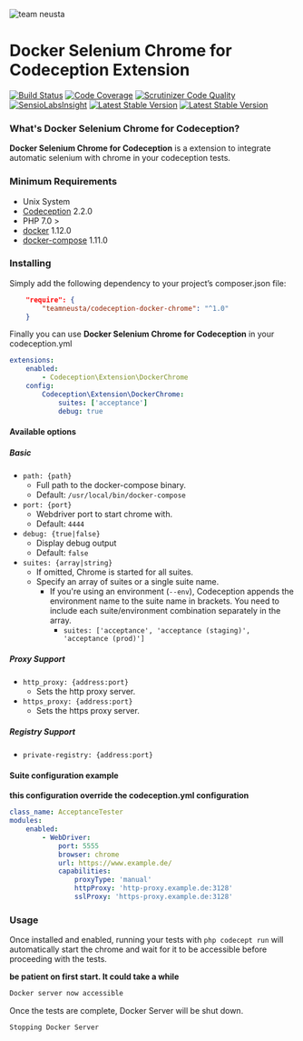 ![team neusta][logo]

# Docker Selenium Chrome for Codeception Extension #

[![Build Status](https://scrutinizer-ci.com/g/teamneusta/codeception-docker-chrome/badges/build.png?b=master)](https://scrutinizer-ci.com/g/teamneusta/codeception-docker-chrome/build-status/master)
[![Code Coverage](https://scrutinizer-ci.com/g/teamneusta/codeception-docker-chrome/badges/coverage.png?b=master)](https://scrutinizer-ci.com/g/teamneusta/codeception-docker-chrome/?branch=master)
[![Scrutinizer Code Quality](https://scrutinizer-ci.com/g/teamneusta/codeception-docker-chrome/badges/quality-score.png?b=master)](https://scrutinizer-ci.com/g/teamneusta/codeception-docker-chrome/?branch=master)
[![SensioLabsInsight](https://insight.sensiolabs.com/projects/ab3e62a0-03dd-4f4b-8b82-39dd3d942f97/mini.png)](https://insight.sensiolabs.com/projects/ab3e62a0-03dd-4f4b-8b82-39dd3d942f97)
[![Latest Stable Version](https://img.shields.io/packagist/v/teamneusta/codeception-docker-chrome.svg?label=stable)](https://packagist.org/packages/teamneusta/codeception-docker-chrome)
[![Latest Stable Version](https://img.shields.io/packagist/l/teamneusta/codeception-docker-chrome.svg?label=stable)](https://packagist.org/packages/teamneusta/codeception-docker-chrome)


### What's Docker Selenium Chrome for Codeception? ###

**Docker Selenium Chrome for Codeception** is a extension to integrate automatic selenium with chrome in your codeception tests.

### Minimum Requirements ###

- Unix System
- [Codeception](http://codeception.com/) 2.2.0
- PHP 7.0 >
- [docker](https://docs.docker.com/engine/installation/linux/) 1.12.0
- [docker-compose](https://docs.docker.com/compose/install/) 1.11.0

### Installing ###

Simply add the following dependency to your project’s composer.json file:

```json
    "require": {
        "teamneusta/codeception-docker-chrome": "^1.0"
    }
```
Finally you can use **Docker Selenium Chrome for Codeception** in your codeception.yml

```yaml
extensions:
    enabled:
        - Codeception\Extension\DockerChrome
    config:
        Codeception\Extension\DockerChrome:
            suites: ['acceptance']
            debug: true
```

#### Available options ####

##### Basic #####

- `path: {path}`
    - Full path to the docker-compose binary.
    - Default: `/usr/local/bin/docker-compose`
- `port: {port}`
    - Webdriver port to start chrome with.
    - Default: `4444`
- `debug: {true|false}`
    - Display debug output
    - Default: `false`
- `suites: {array|string}`
    - If omitted, Chrome is started for all suites.
    - Specify an array of suites or a single suite name.
        - If you're using an environment (`--env`), Codeception appends the
          environment name to the suite name in brackets. You need to include
          each suite/environment combination separately in the array.
            - `suites: ['acceptance', 'acceptance (staging)', 'acceptance (prod)']`

##### Proxy Support #####

- `http_proxy: {address:port}`
    - Sets the http proxy server.
- `https_proxy: {address:port}`
    - Sets the https proxy server.
    
##### Registry Support #####

- `private-registry: {address:port}`
    
#### Suite configuration example ####

**this configuration override the codeception.yml configuration**

```yaml
class_name: AcceptanceTester
modules:
    enabled:
        - WebDriver:
            port: 5555
            browser: chrome
            url: https://www.example.de/
            capabilities:
                proxyType: 'manual'
                httpProxy: 'http-proxy.example.de:3128'
                sslProxy: 'https-proxy.example.de:3128'
```
 
### Usage ###

Once installed and enabled, running your tests with `php codecept run` will
automatically start the chrome and wait for it to be accessible before
proceeding with the tests.

**be patient on first start. It could take a while**

```bash
Docker server now accessible
```

Once the tests are complete, Docker Server will be shut down.

```bash
Stopping Docker Server
```


[logo]: https://www.team-neusta.de/typo3temp/pics/t_0d7f868b56.png "team neusta logo"
